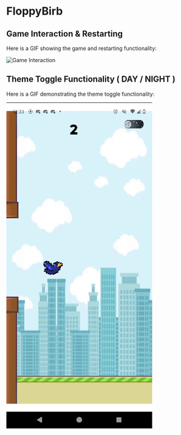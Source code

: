 # FloppyBirb

## Game Interaction & Restarting

Here is a GIF showing the game and restarting functionality:

![Game Interaction](https://github.com/agrikatheprogrammer/FloppyBirb/blob/main/game_outlook.gif)

## Theme Toggle Functionality ( DAY / NIGHT ) 

Here is a GIF demonstrating the theme toggle functionality:

![Theme Toggle](https://github.com/agrikatheprogrammer/FloppyBirb/blob/main/theme_toggle.gif)

